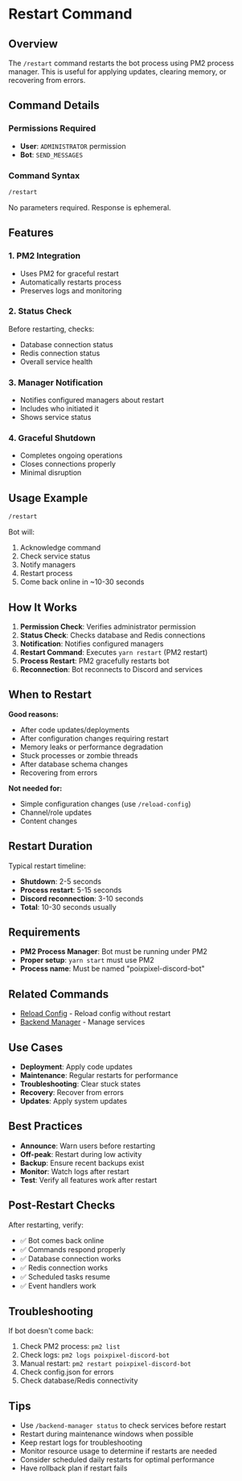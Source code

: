 # Restart Command

## Overview

The `/restart` command restarts the bot process using PM2 process manager. This is useful for applying updates, clearing memory, or recovering from errors.

## Command Details

### Permissions Required

* **User**: `ADMINISTRATOR` permission
* **Bot**: `SEND_MESSAGES`

### Command Syntax

```bash
/restart
```

No parameters required. Response is ephemeral.

## Features

### 1. **PM2 Integration**

* Uses PM2 for graceful restart
* Automatically restarts process
* Preserves logs and monitoring

### 2. **Status Check**

Before restarting, checks:

* Database connection status
* Redis connection status
* Overall service health

### 3. **Manager Notification**

* Notifies configured managers about restart
* Includes who initiated it
* Shows service status

### 4. **Graceful Shutdown**

* Completes ongoing operations
* Closes connections properly
* Minimal disruption

## Usage Example

```bash
/restart
```

Bot will:

1. Acknowledge command
2. Check service status
3. Notify managers
4. Restart process
5. Come back online in ~10-30 seconds

## How It Works

1. **Permission Check**: Verifies administrator permission
2. **Status Check**: Checks database and Redis connections
3. **Notification**: Notifies configured managers
4. **Restart Command**: Executes `yarn restart` (PM2 restart)
5. **Process Restart**: PM2 gracefully restarts bot
6. **Reconnection**: Bot reconnects to Discord and services

## When to Restart

**Good reasons:**

* After code updates/deployments
* After configuration changes requiring restart
* Memory leaks or performance degradation
* Stuck processes or zombie threads
* After database schema changes
* Recovering from errors

**Not needed for:**

* Simple configuration changes (use `/reload-config`)
* Channel/role updates
* Content changes

## Restart Duration

Typical restart timeline:

* **Shutdown**: 2-5 seconds
* **Process restart**: 5-15 seconds
* **Discord reconnection**: 3-10 seconds
* **Total**: 10-30 seconds usually

## Requirements

* **PM2 Process Manager**: Bot must be running under PM2
* **Proper setup**: `yarn start` must use PM2
* **Process name**: Must be named "poixpixel-discord-bot"

## Related Commands

* [Reload Config](reload-config.md) - Reload config without restart
* [Backend Manager](backend-manager.md) - Manage services

## Use Cases

* **Deployment**: Apply code updates
* **Maintenance**: Regular restarts for performance
* **Troubleshooting**: Clear stuck states
* **Recovery**: Recover from errors
* **Updates**: Apply system updates

## Best Practices

* **Announce**: Warn users before restarting
* **Off-peak**: Restart during low activity
* **Backup**: Ensure recent backups exist
* **Monitor**: Watch logs after restart
* **Test**: Verify all features work after restart

## Post-Restart Checks

After restarting, verify:

* ✅ Bot comes back online
* ✅ Commands respond properly
* ✅ Database connection works
* ✅ Redis connection works
* ✅ Scheduled tasks resume
* ✅ Event handlers work

## Troubleshooting

If bot doesn't come back:

1. Check PM2 process: `pm2 list`
2. Check logs: `pm2 logs poixpixel-discord-bot`
3. Manual restart: `pm2 restart poixpixel-discord-bot`
4. Check config.json for errors
5. Check database/Redis connectivity

## Tips

* Use `/backend-manager status` to check services before restart
* Restart during maintenance windows when possible
* Keep restart logs for troubleshooting
* Monitor resource usage to determine if restarts are needed
* Consider scheduled daily restarts for optimal performance
* Have rollback plan if restart fails
